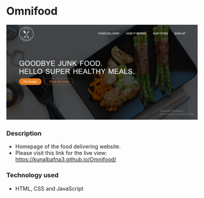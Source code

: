 # Omnifood
![Thumbnail](https://github.com/kunalbafna3/Omnifood/blob/main/homepage.PNG)

### Description
- Homepage of the food delivering website.
- Please visit this link for the live view: https://kunalbafna3.github.io/Omnifood/
 
### Technology used
- HTML, CSS and JavaScript
